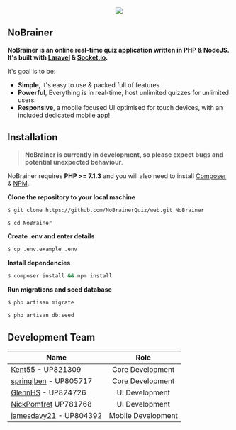<p align="center"><img src="https://image.ibb.co/b9a4gw/nobrainer.png">
</p>

## NoBrainer ##

**NoBrainer is an online real-time quiz application written in PHP & NodeJS. It's built with [Laravel](https://symfony.com/doc/current/components/console.html)  & [Socket.io](https://socket.io/).**

It's goal is to be:

* **Simple**, it's easy to use & packed full of features
* **Powerful**, Everything is in real-time, host unlimited quizzes for unlimited users.
* **Responsive**, a mobile focused UI optimised for touch devices, with an included dedicated mobile app! 


## Installation

> **NoBrainer is currently in development, so please expect bugs and potential unexpected behaviour**.

NoBrainer requires **PHP >= 7.1.3** and you will also need to install [Composer](https://getcomposer.org) & [NPM](https://www.npmjs.com).

**Clone the repository to your local machine**
```bash
$ git clone https://github.com/NoBrainerQuiz/web.git NoBrainer
```
```bash
$ cd NoBrainer
```
**Create .env and enter details**
```bash
$ cp .env.example .env
```

**Install dependencies**
```bash
$ composer install && npm install
```

**Run migrations and seed database**
```bash
$ php artisan migrate
```
```bash
$ php artisan db:seed
```

## Development Team

| Name        | Role          |
| ------------- |:-------------:|
| [Kent55](https://github.com/Kent55) - UP821309       | Core Development 
| [springjben](https://github.com/springjben) - UP805717      | Core Development      
| [GlennHS](https://github.com/GlennHS) - UP824726 | UI Development      
| [NickPomfret](https://github.com/orgs/NoBrainerQuiz/people/NickPomfret) UP781768 | UI Development
| [jamesdavy21](https://github.com/jamesdavy21) - UP804392 | Mobile Development  
